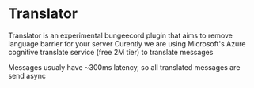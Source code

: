 # Translator

Translator is an experimental bungeecord plugin that aims to remove language barrier for your server
Curently we are using Microsoft's Azure cognitive translate service (free 2M tier) to translate messages

Messages usualy have ~300ms latency, so all translated messages are send async
